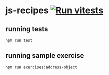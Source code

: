 # js-recipes [![Run vitests](https://github.com/inBrackets/js-recipes/actions/workflows/main.yml/badge.svg)](https://github.com/inBrackets/js-recipes/actions/workflows/main.yml)

## running tests

`npm run test`

## running sample exercise

`npm run exercises:address-object`
